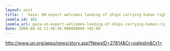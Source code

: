 ```yaml
---
layout: post
title: ! 'Gaza: UN expert welcomes landing of ships carrying human rights activists'
joomla_id: 402
joomla_url: gaza-un-expert-welcomes-landing-of-ships-carrying-human-rights-activists
date: 2008-08-26 11:46:56.000000000 +02:00
---
```

<p><a href="http://www.un.org/apps/news/story.asp?NewsID=27814&Cr=palestin&Cr1=">http://www.un.org/apps/news/story.asp?NewsID=27814&Cr=palestin&Cr1=</a></p>
